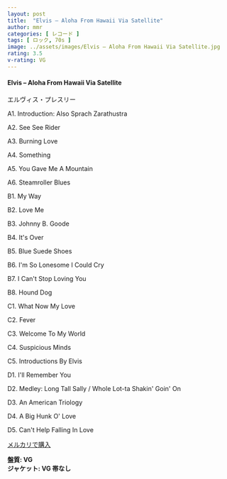 ```yaml
---
layout: post
title:  "Elvis – Aloha From Hawaii Via Satellite"
author: mmr
categories: [ レコード ]
tags: [ ロック, 70s ]
image: ../assets/images/Elvis – Aloha From Hawaii Via Satellite.jpg
rating: 3.5
v-rating: VG
---
```


#### Elvis – Aloha From Hawaii Via Satellite

エルヴィス・プレスリー

A1. Introduction: Also Sprach Zarathustra

A2. See See Rider

A3. Burning Love

A4. Something

A5. You Gave Me A Mountain

A6. Steamroller Blues

B1. My Way

B2. Love Me

B3. Johnny B. Goode

B4. It's Over

B5. Blue Suede Shoes

B6. I'm So Lonesome I Could Cry

B7. I Can't Stop Loving You

B8. Hound Dog

C1. What Now My Love

C2. Fever

C3. Welcome To My World

C4. Suspicious Minds

C5. Introductions By Elvis

D1. I'll Remember You

D2. Medley: Long Tall Sally / Whole Lot-ta Shakin' Goin' On

D3. An American Triology

D4. A Big Hunk O' Love

D5. Can't Help Falling In Love


[メルカリで購入](https://jp.mercari.com/item/m26998964951)

<div class="mt-4 mb-4 d-flex align-items-center">
<strong class="mr-1">盤質: VG</strong>
</div>
<div class="mt-4 mb-4 d-flex align-items-center">
<strong class="mr-1">ジャケット: VG 帯なし</strong>
</div>
